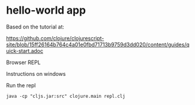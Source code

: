 # hello-world app

Based on the tutorial at: 

<https://github.com/clojure/clojurescript-site/blob/15ff26164b764c4a01e0fbd71713b9759d3dd020/content/guides/quick-start.adoc>

Browser REPL

Instructions on windows

Run the repl

    java -cp "cljs.jar:src" clojure.main repl.clj


